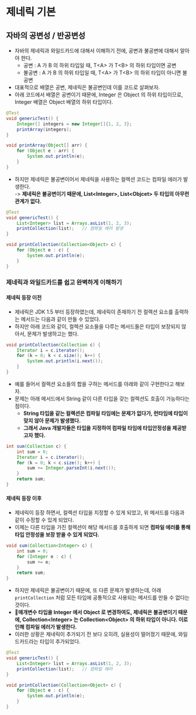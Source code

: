 # 제네릭 기본

## 자바의 공변성 / 반공변성&#x20;

* 자바의 제네릭과 와일드카드에 대해서 이해하기 전에, 공변과 불공변에 대해서 알아야 한다.&#x20;
  * 공변 : A 가 B 의 하위 타입일 때, T\<A> 가 T\<B> 의 하위 타입이면 공변&#x20;
  * 불공변 : A 가 B 의 하위 타입일 때, T\<A> 가 T\<B> 의 하위 타입이 아니면 불공변&#x20;
* 대표적으로 배열은 공변, 제네릭은 불공변인데 이를 코드로 살펴보자.
* 아래 코드에서 배열은 공변이기 때문에, Integer 은 Object 의 하위 타입이므로, Integer 배열은 Object 배열의 하위 타입이다. &#x20;

```java
@Test
void genericTest() {
    Integer[] integers = new Integer[]{1, 2, 3};
    printArray(integers);
}

void printArray(Object[] arr) {
    for (Object e : arr) {
        System.out.println(e);
    }
}
```

* 하지만 제네릭은 불공변이어서 제네릭을 사용하는 컬렉션 코드는 컴파일 에러가 발생한다. \
  \-> **제네릭은 불공변이기 때문에, List\<Integer>, List\<Objcet> 두 타입의 아무런 관계가 없다.**&#x20;

```java
@Test
void genericTest() {
    List<Integer> list = Arrays.asList(1, 2, 3);
    printCollection(list);   // 컴파일 에러 발생
}

void printCollection(Collection<Object> c) {
    for (Object e : c) {
        System.out.println(e);
    }
}
```

### 제네릭과 와일드카드를 쉽고 완벽하게 이해하기&#x20;

#### 제네릭 등장 이전&#x20;

* 제네릭은 JDK 1.5 부터 등장하였는데, 제네릭이 존재하기 전 컬렉션 요소를 출력하는 메서드는 다음과 같이 만들 수 있었다.&#x20;
* 하지만 아래 코드와 같이, 컬렉션 요소들을 다루는 메서드들은 타입이 보장되지 않아서, 문제가 발생하고는 했다.&#x20;

```java
void printCollection(Collection c) {
    Iterator i = c.iterator();
    for (k = 0; k < c.size(); k++) {
        System.out.println(i.next());
    }
}
```

* 예를 들어서 컬렉션 요소들의 합을 구하는 메서드를 아래와 같이 구현한다고 해보자.&#x20;
* 문제는 아래 메서드에서 String 같이 다른 타입을 갖는 컬렉션도 호출이 가능하다는 점이다.&#x20;
  * **String 타입을 같는 컬렉션은 컴파일 타임에는 문제가 없다가, 런타임에 타입이 맞지 않아 문제가 발생했다.**&#x20;
  * **그래서 Java 개발자들은 타입을 지정하여 컴파일 타임에 타입안정성을 제공받고자 했다.**&#x20;

```java
int sum(Collection c) {
    int sum = 0;
    Iterator i = c.iterator();
    for (k = 0; k < c.size(); k++) {
        sum += Integer.parseInt(i.next());
    }
    return sum;
}
```

#### 제네릭 등장 이후&#x20;

* 제네릭이 등장 하면서, 컬렉션 타입을 지정할 수 있게 되었고, 위 메서드를 다음과 같이 수정할 수 있게 되었다.&#x20;
* 이제는 다른 타입을 가진 컬렉션이 해당 메서드를 호출하게 되면 **컴파일 에러를 통해 타입 안정성을 보장 받을 수 있게 되었다.**&#x20;

```java
void sum(Collection<Integer> c) {
    int sum = 0;
    for (Integer e : c) {
        sum += e;
    }
    return sum;
}
```

* 하지만 제네릭은 불공변이기 때문에, 또 다른 문제가 발생하는데, 아래 `printCollection` 처럼 모든 타입에 공통적으로 사용되는 메서드를 만들 수 없다는 것이다.&#x20;
* **매개변수 타입을 Integer 에서 Object 로 변경하여도, 제네릭은 불공변이기 때문에, Collection\<Integer> 는 Collection\<Object> 의 하위 타입이 아니다. 이로 인해 컴파일 에러가 발생한다.**&#x20;
* 이러한 상황은 제네릭이 추가되기 전 보다 오히려, 실용성이 떨어졌기 때문에, 와일드카드라는 타입이 추가되었다.&#x20;

```java
@Test
void genericTest() {
    List<Integer> list = Arrays.asList(1, 2, 3);
    printCollection(list);   // 컴파일 에러
}

void printCollection(Collection<Object> c) {
    for (Object e : c) {
        System.out.println(e);
    }
}
```
